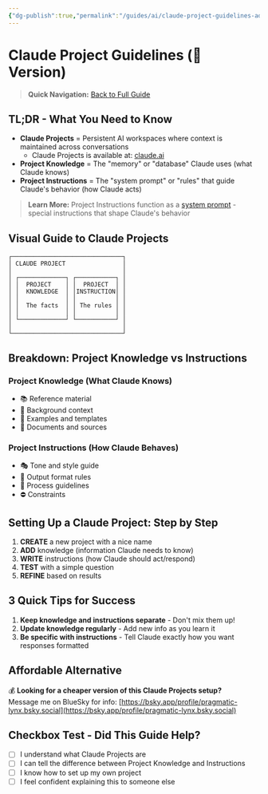 ```yaml
---
{"dg-publish":true,"permalink":"/guides/ai/claude-project-guidelines-adhd/","tags":["AI","Claude","Projects","Guidelines","ADHD"]}
---
```



# Claude Project Guidelines (🦋 Version)

> **Quick Navigation:** [Back to Full Guide](/guides/ai/claude-project-guidelines)

## TL;DR - What You Need to Know

- **Claude Projects** = Persistent AI workspaces where context is maintained across conversations
	- Claude Projects is available at: [claude.ai](http://claude.ai)
- **Project Knowledge** = The "memory" or "database" Claude uses (what Claude knows)
- **Project Instructions** = The "system prompt" or "rules" that guide Claude's behavior (how Claude acts)

> **Learn More:** Project Instructions function as a [system prompt](https://www.promptlayer.com/glossary/system-prompt#:~:text=A%20system%20prompt%20is%20a,visible%20to%20the%20end%2Duser) - special instructions that shape Claude's behavior

## Visual Guide to Claude Projects

```
┌───────────────────────────────┐
│ CLAUDE PROJECT                │
│                               │
│ ┌─────────────┐ ┌───────────┐ │
│ │  PROJECT    │ │  PROJECT  │ │
│ │  KNOWLEDGE  │ │INSTRUCTION│ │
│ │             │ │           │ │
│ │  The facts  │ │ The rules │ │
│ │             │ │           │ │
│ └─────────────┘ └───────────┘ │
│                               │
└───────────────────────────────┘
```

## Breakdown: Project Knowledge vs Instructions

### Project Knowledge (What Claude Knows)
- 📚 Reference material
- 🧠 Background context
- 📂 Examples and templates
- 📑 Documents and sources

### Project Instructions (How Claude Behaves)
- 🎭 Tone and style guide
- 📏 Output format rules
- 🚦 Process guidelines
- ⛔ Constraints


## Setting Up a Claude Project: Step by Step

1. **CREATE** a new project with a nice name
2. **ADD** knowledge (information Claude needs to know)
3. **WRITE** instructions (how Claude should act/respond)
4. **TEST** with a simple question
5. **REFINE** based on results

## 3 Quick Tips for Success

1. **Keep knowledge and instructions separate** - Don't mix them up!
2. **Update knowledge regularly** - Add new info as you learn it
3. **Be specific with instructions** - Tell Claude exactly how you want responses formatted

## Affordable Alternative

💰 **Looking for a cheaper version of this Claude Projects setup?**  
Message me on BlueSky for info: [https://bsky.app/profile/pragmatic-lynx.bsky.social](https://bsky.app/profile/pragmatic-lynx.bsky.social)

## Checkbox Test - Did This Guide Help?

- [ ] I understand what Claude Projects are
- [ ] I can tell the difference between Project Knowledge and Instructions
- [ ] I know how to set up my own project
- [ ] I feel confident explaining this to someone else
